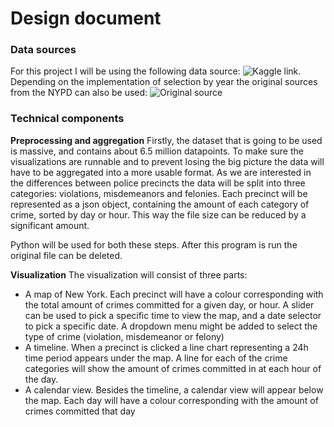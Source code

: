 Design document
=======
### Data sources
For this project I will be using the following data source: ![Kaggle link](https://www.kaggle.com/adamschroeder/crimes-new-york-city/downloads/crimes-new-york-city.zip/1). Depending on the implementation of selection by year the
original sources from the NYPD can also be used: ![Original source](https://data.cityofnewyork.us/Public-Safety/NYPD-Complaint-Data-Historic/qgea-i56i)

### Technical components
**Preprocessing and aggregation**
Firstly, the dataset that is going to be used is massive, and contains about
6.5 million datapoints. To make sure the visualizations are runnable and to
prevent losing the big picture the data will have to be aggregated into a more
usable format. As we are interested in the differences between police precincts
the data will be split into three categories: violations, misdemeanors and
felonies. Each precinct will be represented as a json object, containing
the amount of each category of crime, sorted by day or hour. This way the file size
can be reduced by a significant amount.

Python will be used for both these steps. After this program is run the original
file can be deleted.

**Visualization**
The visualization will consist of three parts:
* A map of New York. Each precinct will have a colour corresponding with the
total amount of crimes committed for a given day, or hour. A slider can
be used to pick a specific time to view the map, and a date selector to pick a
specific date. A dropdown menu might be added to select the type of crime
(violation, misdemeanor or felony)
* A timeline. When a precinct is clicked a line chart representing a 24h time
period appears under the map. A line for each of the crime categories will show
the amount of crimes committed in at each hour of the day.
* A calendar view. Besides the timeline, a calendar view will appear below the
map. Each day will have a colour corresponding with the amount of crimes committed
that day
